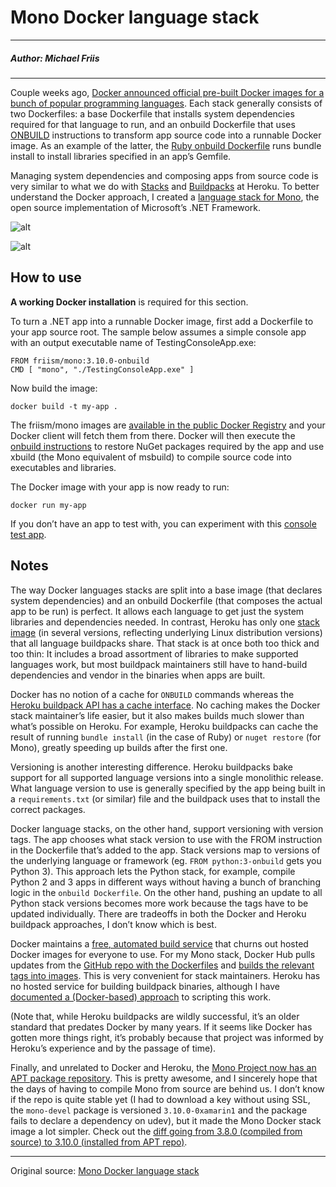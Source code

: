 # Mono Docker language stack

---

##### Author: Michael Friis

---

Couple weeks ago, [Docker announced official pre-built Docker images for a bunch of popular programming languages](https://blog.docker.com/2014/09/docker-hub-official-repos-announcing-language-stacks/). Each stack generally consists of two Dockerfiles: a base Dockerfile that installs system dependencies required for that language to run, and an onbuild Dockerfile that uses [ONBUILD](https://docs.docker.com/reference/builder/#onbuild) instructions to transform app source code into a runnable Docker image. As an example of the latter, the [Ruby onbuild Dockerfile](https://github.com/docker-library/ruby/blob/master/2.1/onbuild/Dockerfile) runs bundle install to install libraries specified in an app’s Gemfile.

Managing system dependencies and composing apps from source code is very similar to what we do with [Stacks](https://devcenter.heroku.com/articles/stack) and [Buildpacks](https://devcenter.heroku.com/articles/buildpacks) at Heroku. To better understand the Docker approach, I created a [language stack for Mono](https://registry.hub.docker.com/u/friism/mono/), the open source implementation of Microsoft’s .NET Framework.

![alt](http://resource.docker.cn/mono-logo.png)

![alt](http://resource.docker.cn/docker-logo.png)


## How to use

**A working Docker installation** is required for this section.

To turn a .NET app into a runnable Docker image, first add a Dockerfile to your app source root. The sample below assumes a simple console app with an output executable name of TestingConsoleApp.exe:

```
FROM friism/mono:3.10.0-onbuild
CMD [ "mono", "./TestingConsoleApp.exe" ]
```

Now build the image:

```
docker build -t my-app .
```

The friism/mono images are [available in the public Docker Registry](https://registry.hub.docker.com/u/friism/mono/) and your Docker client will fetch them from there. Docker will then execute the [onbuild instructions](https://github.com/friism/docker-mono/blob/master/onbuild/Dockerfile) to restore NuGet packages required by the app and use xbuild (the Mono equivalent of msbuild) to compile source code into executables and libraries.

The Docker image with your app is now ready to run:

```
docker run my-app
```

If you don’t have an app to test with, you can experiment with this [console test app](https://github.com/friism/TestingConsoleApp).

## Notes

The way Docker languages stacks are split into a base image (that declares system dependencies) and an onbuild Dockerfile (that composes the actual app to be run) is perfect. It allows each language to get just the system libraries and dependencies needed. In contrast, Heroku has only one [stack image](https://devcenter.heroku.com/articles/stack) (in several versions, reflecting underlying Linux distribution versions) that all language buildpacks share. That stack is at once both too thick and too thin: It includes a broad assortment of libraries to make supported languages work, but most buildpack maintainers still have to hand-build dependencies and vendor in the binaries when apps are built.

Docker has no notion of a cache for `ONBUILD` commands whereas the [Heroku buildpack API has a cache interface](https://devcenter.heroku.com/articles/buildpack-api#caching). No caching makes the Docker stack maintainer’s life easier, but it also makes builds much slower than what’s possible on Heroku. For example, Heroku buildpacks can cache the result of running `bundle install` (in the case of Ruby) or `nuget restore` (for Mono), greatly speeding up builds after the first one.

Versioning is another interesting difference. Heroku buildpacks bake support for all supported language versions into a single monolithic release. What language version to use is generally specified by the app being built in a `requirements.txt` (or similar) file and the buildpack uses that to install the correct packages.

Docker language stacks, on the other hand, support versioning with version tags. The app chooses what stack version to use with the FROM instruction in the Dockerfile that’s added to the app. Stack versions map to versions of the underlying language or framework (eg. `FROM python:3-onbuild` gets you Python 3). This approach lets the Python stack, for example, compile Python 2 and 3 apps in different ways without having a bunch of branching logic in the `onbuild Dockerfile`. On the other hand, pushing an update to all Python stack versions becomes more work because the tags have to be updated individually. There are tradeoffs in both the Docker and Heroku buildpack approaches, I don’t know which is best.

Docker maintains a [free, automated build service](http://docs.docker.com/docker-hub/builds/) that churns out hosted Docker images for everyone to use. For my Mono stack, Docker Hub pulls updates from the [GitHub repo with the Dockerfiles](https://github.com/friism/docker-mono) and [builds the relevant tags into images](https://registry.hub.docker.com/u/friism/mono/). This is very convenient for stack maintainers. Heroku has no hosted service for building buildpack binaries, although I have [documented a (Docker-based) approach](http://friism.com/building-heroku-buildpack-binaries-with-docker) to scripting this work.

(Note that, while Heroku buildpacks are wildly successful, it’s an older standard that predates Docker by many years. If it seems like Docker has gotten more things right, it’s probably because that project was informed by Heroku’s experience and by the passage of time).

Finally, and unrelated to Docker and Heroku, the [Mono Project now has an APT package repository](http://download.mono-project.com/repo). This is pretty awesome, and I sincerely hope that the days of having to compile Mono from source are behind us. I don’t know if the repo is quite stable yet (I had to download a key without using SSL, the `mono-devel` package is versioned `3.10.0-0xamarin1` and the package fails to declare a dependency on udev), but it made the Mono Docker stack image a lot simpler. Check out the [diff going from 3.8.0 (compiled from source) to 3.10.0 (installed from APT repo)](https://github.com/friism/docker-mono/commit/4e476d6ed350bc22be869fbdcd7df3e109fa6c6e).

---

Original source: [Mono Docker language stack](http://friism.com/mono-docker-language-stack)